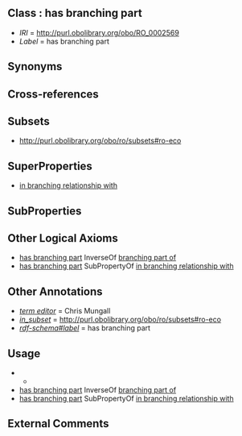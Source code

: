 
## Class : has branching part

 * *IRI* = http://purl.obolibrary.org/obo/RO_0002569
 * *Label* = has branching part

## Synonyms


## Cross-references


## Subsets

 * http://purl.obolibrary.org/obo/ro/subsets#ro-eco

## SuperProperties

 * [in branching relationship with](../../RO/75/RO_0002375.md)

## SubProperties


## Other Logical Axioms

 * [has branching part](../../RO/69/RO_0002569.md) InverseOf [branching part of](../../RO/80/RO_0002380.md)
 * [has branching part](../../RO/69/RO_0002569.md) SubPropertyOf [in branching relationship with](../../RO/75/RO_0002375.md)

## Other Annotations

 * *[term editor](../../IAO/17/IAO_0000117.md)* = Chris Mungall
 * *[in_subset](../../et/oboInOwl#inSubset.md)* = http://purl.obolibrary.org/obo/ro/subsets#ro-eco
 * *[rdf-schema#label](../../el/rdf-schema#label.md)* = has branching part

## Usage

 * -
 * [has branching part](../../RO/69/RO_0002569.md) InverseOf [branching part of](../../RO/80/RO_0002380.md)
 * [has branching part](../../RO/69/RO_0002569.md) SubPropertyOf [in branching relationship with](../../RO/75/RO_0002375.md)

## External Comments

